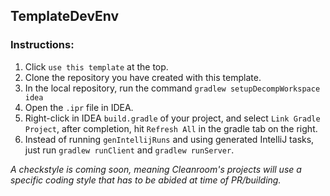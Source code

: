 ## TemplateDevEnv

### Instructions:

1. Click `use this template` at the top.
2. Clone the repository you have created with this template.
3. In the local repository, run the command `gradlew setupDecompWorkspace idea`
4. Open the `.ipr` file in IDEA.
5. Right-click in IDEA `build.gradle` of your project, and select `Link Gradle Project`, after completion, hit `Refresh All` in the gradle tab on the right.
6. Instead of running `genIntellijRuns` and using generated IntelliJ tasks, just run `gradlew runClient` and `gradlew runServer`.

*A checkstyle is coming soon, meaning Cleanroom's projects will use a specific coding style that has to be abided at time of PR/building.*
